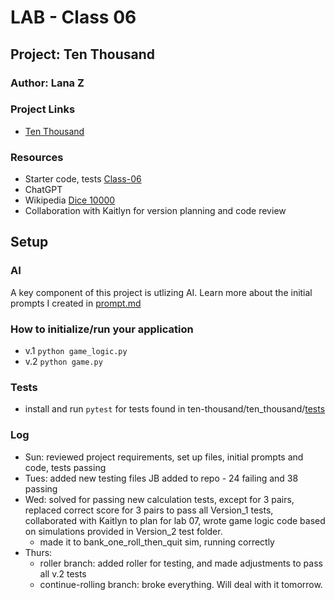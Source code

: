 # LAB - Class 06

## Project: Ten Thousand

### Author: Lana Z

### Project Links
- [Ten Thousand](https://github.com/lana-z/ten-thousand)

### Resources
- Starter code, tests [Class-06](https://github.com/codefellows/seattle-code-python-401d24/tree/main/class-06/demo/parametrized-tests)
- ChatGPT
- Wikipedia [Dice 10000](https://en.wikipedia.org/wiki/Dice_10000)
- Collaboration with Kaitlyn for version planning and code review

## Setup

### AI 
A key component of this project is utlizing AI. 
Learn more about the initial prompts I created in [prompt.md](prompt.md)

### How to initialize/run your application
- v.1 `python game_logic.py`
- v.2 `python game.py`

### Tests

- install and run `pytest` for tests found in ten-thousand/ten_thousand/[tests](https://github.com/lana-z/ten-thousand/tree/main/tests) 


### Log

- Sun: reviewed project requirements, set up files, initial prompts and code, tests passing
- Tues: added new testing files JB added to repo - 24 failing and 38 passing 
- Wed: solved for passing new calculation tests, except for 3 pairs, replaced correct score for 3 pairs to pass all Version_1 tests, collaborated with Kaitlyn to plan for lab 07, wrote game logic code based on simulations provided in Version_2 test folder. 
    - made it to bank_one_roll_then_quit sim, running correctly
- Thurs: 
    - roller branch: added roller for testing, and made adjustments to pass all v.2 tests
    - continue-rolling branch: broke everything. Will deal with it tomorrow. 